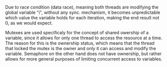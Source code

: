 Due to race condition (data race), meaning both threads are modifying the global variable "i", without any sync. mechanism, it becomes unpredictable which value the variable holds for each iteration, making the end result not 0, as we would expect.

Mutexes are used specificaly for the concept of shared owership of a variable, since it allows for only one thread to access the resource at a time. The reason for this is the ownership status, which means that the thread that locked the mutex is the owner and only it can access and modify the variable. Semaphore on the other hand does not have ownership, but rather allows for more general purposes of limiting concurrent access to variables. 





